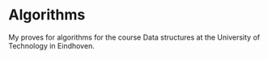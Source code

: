 # Algorithms
My proves for algorithms for the course Data structures at the University of Technology in Eindhoven. 
